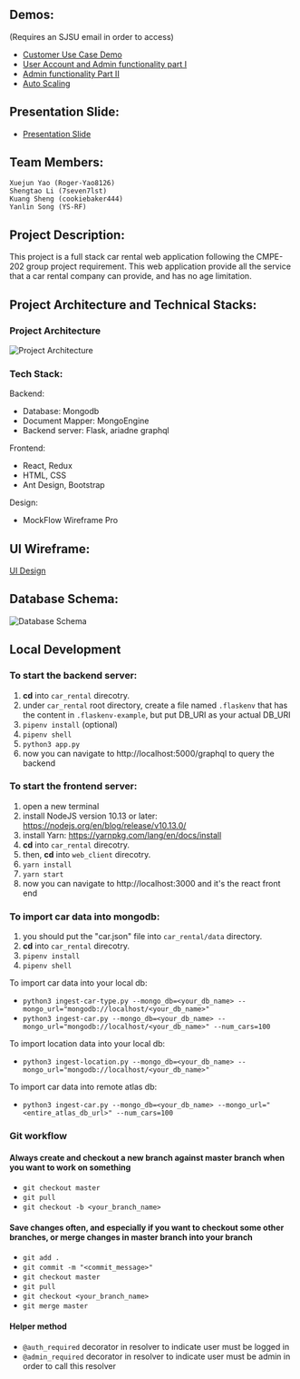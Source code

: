 ## Demos:
  (Requires an SJSU email in order to access)
  - [Customer Use Case Demo](https://drive.google.com/file/d/1CMTmwXb9jnZ9Jq5pVePzkTYAoC_TO4x0/view?usp=sharing)
  - [User Account and Admin functionality part I](https://drive.google.com/file/d/1pD8eqTaMm69a0asqDw7caci6SWjDbLcO/view?usp=sharing)
  - [Admin functionality Part II](https://drive.google.com/file/d/1UH8gqi3uG63jDIIrEeLsdvf_MYZu5xfO/view?usp=sharing)
  - [Auto Scaling](https://drive.google.com/file/d/1GkoK_rHwkBRWsQUhpSxHUK0BP87gDpOG/view?usp=sharing)

## Presentation Slide:
  - [Presentation Slide](https://github.com/gopinathsjsu/sp20-cmpe-202-sec-03-team-project-team-404-2/blob/master/docs/CMPE-202-presentation.pptx)

## Team Members: 
    Xuejun Yao (Roger-Yao8126)
    Shengtao Li (7seven7lst)
    Kuang Sheng (cookiebaker444)
    Yanlin Song (YS-RF)

## Project Description:
  This project is a full stack car rental web application following the CMPE-202 group project requirement. This web application provide all the service that a car rental company can provide, and has no age limitation.
  

## Project Architecture and Technical Stacks:

### Project Architecture
![Project Architecture](https://github.com/gopinathsjsu/sp20-cmpe-202-sec-03-team-project-team-404-2/blob/master/docs/AWS_Deployment_Architecture.png)

### Tech Stack:

Backend:
- Database: Mongodb
- Document Mapper: MongoEngine
- Backend server: Flask,  ariadne graphql

Frontend:
- React, Redux
- HTML, CSS
- Ant Design, Bootstrap

Design:
- MockFlow Wireframe Pro

## UI Wireframe:
 [UI Design](https://github.com/gopinathsjsu/sp20-cmpe-202-sec-03-team-project-team-404-2/blob/master/docs/Web_UI_design.pdf)


## Database Schema:
 ![Database Schema](https://github.com/gopinathsjsu/sp20-cmpe-202-sec-03-team-project-team-404-2/blob/master/docs/Detail_MongoDB_Schema.png)

## Local Development
### To start the backend server:
1. **cd** into `car_rental` direcotry.
2. under `car_rental` root directory, create a file named `.flaskenv` that has the content in `.flaskenv-example`, but put DB_URI as your actual DB_URI
3. `pipenv install` (optional)
4. `pipenv shell`
5. `python3 app.py`
6. now you can navigate to http://localhost:5000/graphql to query the backend

### To start the frontend server:
1. open a new terminal
2. install NodeJS version 10.13 or later: https://nodejs.org/en/blog/release/v10.13.0/
3. install Yarn: https://yarnpkg.com/lang/en/docs/install
4. **cd** into `car_rental` direcotry.
5. then, **cd** into `web_client` direcotry.
6. `yarn install`
7. `yarn start`
8. now you can navigate to http://localhost:3000 and it's the react front end

### To import car data into mongodb:
1. you should put the "car.json" file into `car_rental/data` directory.
2. **cd** into `car_rental` direcotry.
3. `pipenv install`
4. `pipenv shell`

To import car data into your local db:
* `python3 ingest-car-type.py --mongo_db=<your_db_name> --mongo_url="mongodb://localhost/<your_db_name>"`
* `python3 ingest-car.py --mongo_db=<your_db_name> --mongo_url="mongodb://localhost/<your_db_name>" --num_cars=100` 

To import location data into your local db:
* `python3 ingest-location.py --mongo_db=<your_db_name> --mongo_url="mongodb://localhost/<your_db_name>"`

To import car data into remote atlas db:
* `python3 ingest-car.py --mongo_db=<your_db_name> --mongo_url="<entire_atlas_db_url>" --num_cars=100` 

### Git workflow
#### Always create and checkout a new branch against master branch when you want to work on something
* `git checkout master`
* `git pull`
* `git checkout -b <your_branch_name>` 

#### Save changes often, and especially if you want to checkout some other branches, or merge changes in master branch into your branch
* `git add .`
* `git commit -m "<commit_message>"`
* `git checkout master`
* `git pull`
* `git checkout <your_branch_name>`
* `git merge master`

#### Helper method
* `@auth_required` decorator in resolver to indicate user must be logged in
* `@admin_required` decorator in resolver to indicate user must be admin in order to call this resolver

